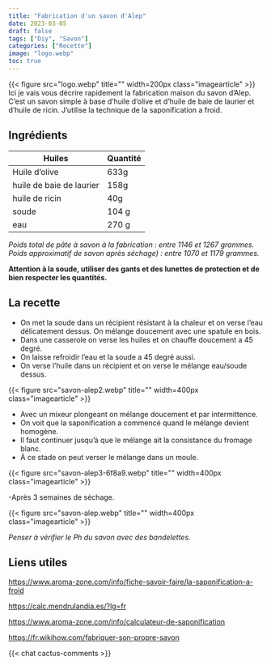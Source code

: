 ```yaml
---
title: "Fabrication d'un savon d'Alep"
date: 2023-03-05
draft: false
tags: ["Diy", "Savon"]
categories: ["Recette"]
image: "logo.webp"
toc: true
---
```

{{< figure src="logo.webp" title="" width=200px class="imagearticle" >}}
Ici je vais vous décrire rapidement la fabrication maison du savon d’Alep. C’est un savon simple à base d’huile d’olive et d’huile de baie de laurier et d’huile de ricin.
J’utilise la technique de la saponification a froid.

<!--more-->

## Ingrédients

| Huiles | Quantité|
|--------|--------|
| Huile d’olive | 633g|
| huile de baie de laurier| 158g|
| huile de ricin | 40g |
| soude| 104 g|
| eau| 270 g|
*Poids total de pâte à savon à la fabrication : entre 1146 et  1267 grammes.*
*Poids approximatif de savon après séchage) : entre 1070 et 1179 grammes.*

**Attention à la soude, utiliser des gants et des lunettes de protection et de bien respecter les quantités.**

## La recette

- On met la soude dans un récipient résistant à la chaleur et on verse l’eau délicatement dessus. On mélange doucement avec une spatule en bois.
- Dans une casserole on verse les huiles et on chauffe doucement a 45 degré.
- On laisse refroidir l’eau et la soude a 45 degré aussi. 
- On verse l’huile dans un récipient et on verse le mélange eau/soude dessus.

{{< figure src="savon-alep2.webp" title="" width=400px class="imagearticle" >}}

- Avec un mixeur plongeant on mélange doucement et par intermittence.
- On voit que la saponification a commencé quand le mélange devient homogène.   
- Il faut continuer jusqu’à que le mélange ait la consistance du fromage blanc.
- À ce stade on peut verser le mélange dans un moule.

{{< figure src="savon-alep3-6f8a9.webp" title="" width=400px class="imagearticle" >}}

-Après 3 semaines de séchage.

{{< figure src="savon-alep.webp" title="" width=400px class="imagearticle" >}}

*Penser à vérifier le Ph du savon avec des bandelettes.*

## Liens utiles
https://www.aroma-zone.com/info/fiche-savoir-faire/la-saponification-a-froid

https://calc.mendrulandia.es/?lg=fr

https://www.aroma-zone.com/info/calculateur-de-saponification

https://fr.wikihow.com/fabriquer-son-propre-savon

{{< chat cactus-comments >}}

